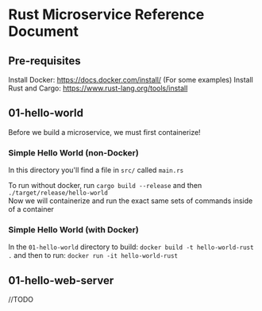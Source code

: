 # Rust Microservice Reference Document

## Pre-requisites

Install Docker: https://docs.docker.com/install/
(For some examples)
Install Rust and Cargo: https://www.rust-lang.org/tools/install

## 01-hello-world
Before we build a microservice, we must first containerize! 

### Simple Hello World (non-Docker)
In this directory you'll find a file in `src/` called `main.rs` 

To run without docker, run `cargo build --release` and then `./target/release/hello-world`  
Now we will containerize and run the exact same sets of commands inside of a container 

### Simple Hello World (with Docker)

In the `01-hello-world` directory to build:
`docker build -t hello-world-rust .` 
and then to run: 
`docker run -it hello-world-rust`

## 01-hello-web-server
//TODO

